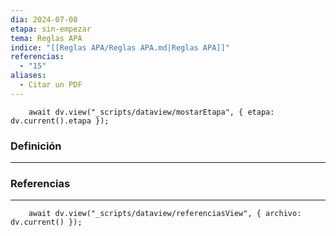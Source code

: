 ```yaml
---
dia: 2024-07-08
etapa: sin-empezar
tema: Reglas APA
indice: "[[Reglas APA/Reglas APA.md|Reglas APA]]"
referencias:
  - "15"
aliases:
  - Citar un PDF
---
```

```dataviewjs
	await dv.view("_scripts/dataview/mostarEtapa", { etapa: dv.current().etapa });
```
### Definición
---




### Referencias
---
```dataviewjs
	await dv.view("_scripts/dataview/referenciasView", { archivo: dv.current() });
```